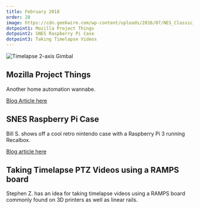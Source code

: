 ```yaml
---
title: February 2018
order: 28
image: https://cdn.geekwire.com/wp-content/uploads/2016/07/NES_Classic_1-1240x813.jpg
dotpoint1: Mozilla Project Things
dotpoint2: SNES Raspberry Pi Case
dotpoint3: Taking Timelapse Videos
---
```

![Timelapse 2-axis Gimbal](https://cdn.thingiverse.com/renders/ff/ab/5e/e5/97/ed122c6a9d184071ab17b479c7bf6417_preview_featured.jpg)

## Mozilla Project Things
Another home automation wannabe. 

[Blog Article here](https://raspberrypisig.github.io/blog/iot/2018/02/10/mozilla-project-things/)

## SNES Raspberry Pi Case
Bill S. shows off a cool retro nintendo case with a Raspberry Pi 3 running Recalbox.

[Blog article here](https://raspberrypisig.github.io/blog/iot/2018/02/11/nintendo-raspberrypi/)

## Taking Timelapse PTZ Videos using a RAMPS board
Stephen Z. has an idea for taking timelapse videos using a RAMPS board commonly found on 3D printers as well as linear rails.
